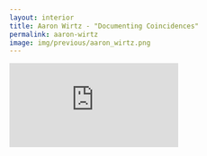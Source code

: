 ```yaml
---
layout: interior
title: Aaron Wirtz - "Documenting Coincidences"
permalink: aaron-wirtz
image: img/previous/aaron_wirtz.png
---
```


<div class='embed-container'><iframe src='https://www.youtube.com/embed/jwaV0cQAX-0' frameborder='0' allowfullscreen></iframe></div>
